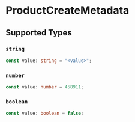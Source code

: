 # ProductCreateMetadata


## Supported Types

### `string`

```typescript
const value: string = "<value>";
```

### `number`

```typescript
const value: number = 458911;
```

### `boolean`

```typescript
const value: boolean = false;
```

